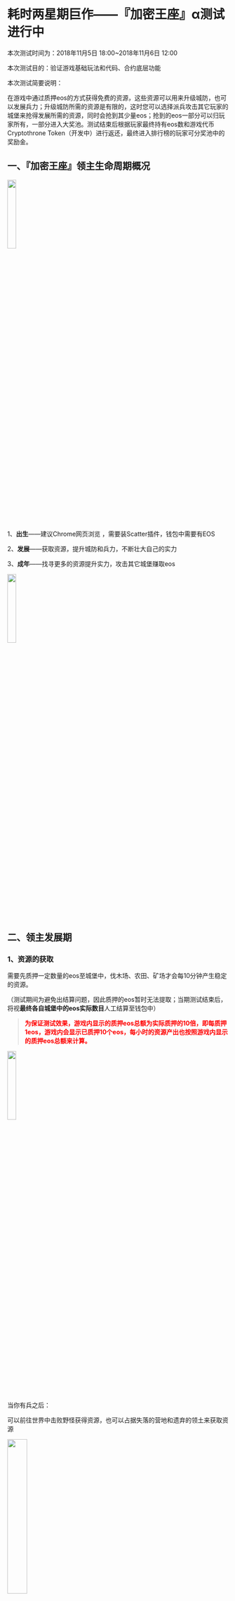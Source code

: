 # 耗时两星期巨作——『加密王座』α测试进行中

本次测试时间为：2018年11月5日 18:00~2018年11月6日 12:00

本次测试目的：验证游戏基础玩法和代码、合约底层功能

本次测试简要说明：

在游戏中通过质押eos的方式获得免费的资源，这些资源可以用来升级城防，也可以发展兵力；升级城防所需的资源是有限的，这时您可以选择派兵攻击其它玩家的城堡来抢得发展所需的资源，同时会抢到其少量eos；抢到的eos一部分可以归玩家所有，一部分进入大奖池。测试结束后根据玩家最终持有eos数和游戏代币Cryptothrone Token（开发中）进行返还，最终进入排行榜的玩家可分奖池中的奖励金。

## 一、『加密王座』领主生命周期概况
<img  src="http://thyrsi.com/t6/394/1540377051x-1404792849.png"  width=20%  height=20% />

1、**出生**——建议Chrome网页浏览 ，需要装Scatter插件，钱包中需要有EOS

2、**发展**——获取资源，提升城防和兵力，不断壮大自己的实力

3、**成年**——找寻更多的资源提升实力，攻击其它城堡赚取eos

<img  src="http://thyrsi.com/t6/394/1540377172x-1404781240.png"  width=20%  height=20% />

## 二、领主发展期

### 1、资源的获取
需要先质押一定数量的eos至城堡中，伐木场、农田、矿场才会每10分钟产生稳定的资源。

（测试期间为避免出结算问题，因此质押的eos暂时无法提取；当期测试结束后，将视**最终各自城堡中的eos实际数目**人工结算至钱包中）

> <font color=#FF0000>**为保证测试效果，游戏内显示的质押eos总额为实际质押的10倍，即每质押1eos，游戏内会显示已质押10个eos，每小时的资源产出也按照游戏内显示的质押eos总额来计算。**</font>

<img  src="http://thyrsi.com/t6/394/1540377376x1822611383.png"  width=20%  height=20% />

当你有兵之后：

可以前往世界中击败野怪获得资源，也可以占据失落的营地和遗弃的领土来获取资源

<img  src="http://thyrsi.com/t6/394/1540377640x-1404758455.png"  width=30%  height=30% />

### 2、研究兵力

消耗木材+粮草可研究兵力，兵力的多少将直接影响到战局的成败！

### 3、提升兵力加成

消耗木材+铁矿可升级城防，城防将给留守在城堡的士兵带来兵力加成

##  三、攻城略地
<img  src="http://thyrsi.com/t6/394/1540377756x-1404781090.png"  width=20%  height=20% />

### 1、攻击主城

可以派兵掠夺其它领主的主城，**战胜者将收取战败者质押在主城中eos总额的4%空气税，4%作为官方手续费，即失败方总共损失8%的eos**。

###  2、侦查
最好在攻击别人之前先侦查一下……不然你懂的
### 3、攻击
当前版本两军交战，失败方会损失掉所有兵力
### 4、打不过怎么办
开罩子保护自己吧……或者就迁城，打不起躲得起……
<img  src="http://thyrsi.com/t6/394/1540377901x-1566688371.png"  width=20%  height=20% />

##  四、Cryptothrone Token（开发中）


CryptoThrone游戏中共解锁10亿枚Token。

CT作为游戏中的代币后续主要应用场景包括但不限于：侦查、迁城、加速道具、保护罩、解锁和升级建筑、升级科技、建立联盟、王座争夺战等。

其中游戏中产出占80%，20%用于未来运营活动和宣传中使用，包括奖励给社区内的积极玩家。

CT可以在游戏内交易所自由买卖，未来官方也会将CT上架各大交易所。

**CT产出途径：**
1、游戏中凡是花费eos进行侦查、迁城、开保护罩等行为，包括战败损失的eos数，将会按照一定比例获得CT；

2、联盟城堡中，上缴各项所需资源升级科技，同时按照一定比例获得CT；每日产出有上限。

**CT主要消耗途径：**

1、联盟商城中可以使用CT购买迁城、保护罩、加速等道具

2、领主的高等级建筑、科技的解锁和升级

3、联盟高等级建筑、科技的解锁和升级

4、王座中按照质押的CT进行分红

5、抽取将军时需消耗CT

## 五、交易所、新版美术（开发中）

官方交易平台，领主可以在交易所上自由买卖资源和CT。

## 六、道具系统（规划中）

包含资源道具、加速道具、保护罩、迁城令等。

## 七、完善战斗体验（规划中）

多个玩家之间可集结军队，亦可多名玩家向防守方玩家支援；可快速集结和快速撤回所有军队等。

## 八、联盟玩法（规划中）

玩家可自由组建联盟，包含联盟科技、联盟超级资源田、联盟商城。

*【联盟科技】*每日每位玩家可以上缴不同科技所需的资源升级科技，不同等级的科技可给玩家带来资源产出速率、采集、行军、战斗等方面的增益；

*【超级资源田】*联盟达到一定等级后，盟主可以开启超级资源田供盟员共同开采

*【联盟商城】*联盟商城中可以花费CT购买常用道具

## 九、王座将领（规划中）

历史名将搜集，名将持有不同属性和增益buff，左右战局成败。

将军分为B级、A级、S级将军，不同级别的将军的属性和所带技能亦有所不同，S级将军最给力。
